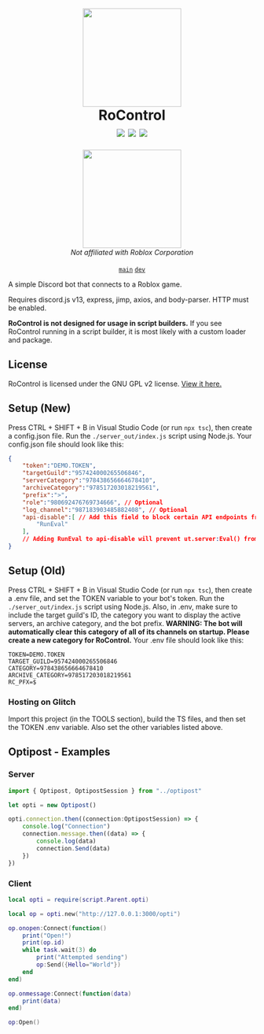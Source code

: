 <h1 align="center">
<img src="https://github.com/nbitzz/rocontrol/blob/dev/assets/rocontrol-app-icon.png" width="200" height="200"><br>
RoControl<br>
<img src="https://img.shields.io/github/license/nbitzz/rocontrol"></img>
<img src="https://img.shields.io/github/package-json/v/nbitzz/rocontrol/dev"></img>
<img src="https://img.shields.io/github/package-json/v/nbitzz/rocontrol/main"></img><br>
</h1>

<p align="center"><img src="https://github.com/nbitzz/rocontrol/blob/dev/assets/on_roblox_badge.png?raw=true" width="200"><br>
<em>Not affiliated with Roblox Corporation</em><br><br><a href="https://github.com/nbitzz/rocontrol/tree/main"><code>main</code></a> <a href="https://github.com/nbitzz/rocontrol/tree/dev"><code>dev</code></a>
</p>

A simple Discord bot that connects to a Roblox game.

Requires discord.js v13, express, jimp, axios, and body-parser. HTTP must be enabled.



**RoControl is not designed for usage in script builders.** If you see RoControl running in a script builder, it is most likely with a custom loader and package.

## License

RoControl is licensed under the GNU GPL v2 license. [View it here.](https://github.com/nbitzz/rocontrol/blob/main/LICENSE)

## Setup (New)

Press CTRL + SHIFT + B in Visual Studio Code (or run `npx tsc`), then create a config.json file. Run the `./server_out/index.js` script using Node.js.
Your config.json file should look like this:
```json
{
    "token":"DEMO.TOKEN",
    "targetGuild":"957424000265506846",
	"serverCategory":"978438656664678410",
	"archiveCategory":"978517203018219561",
	"prefix":">",
	"role":"980692476769734666", // Optional
	"log_channel":"987183903485882408", // Optional
	"api-disable":[ // Add this field to block certain API endpoints from being run on the server
		"RunEval"
	],
	// Adding RunEval to api-disable will prevent ut.server:Eval() from being run. This is recommended. If you don't add this to api-disable, anyone who connects to your RoControl host server can run custom code.
}
```

## Setup (Old)

Press CTRL + SHIFT + B in Visual Studio Code (or run `npx tsc`), then create a .env file, and set the TOKEN variable to your bot's token. Run the `./server_out/index.js` script using Node.js.
Also, in .env, make sure to include the target guild's ID, the category you want to display the active servers, an archive category, and the bot prefix. **WARNING: The bot will automatically clear this category of all of its channels on startup. Please create a new category for RoControl.**
Your .env file should look like this:
```
TOKEN=DEMO.TOKEN
TARGET_GUILD=957424000265506846
CATEGORY=978438656664678410
ARCHIVE_CATEGORY=978517203018219561
RC_PFX=$
```

### Hosting on Glitch
Import this project (in the TOOLS section), build the TS files, and then set the TOKEN .env variable. Also set the other variables listed above.

## Optipost - Examples

### Server

```ts
import { Optipost, OptipostSession } from "../optipost"

let opti = new Optipost()

opti.connection.then((connection:OptipostSession) => {
    console.log("Connection")
    connection.message.then((data) => {
        console.log(data)
        connection.Send(data)
    })
})
```

### Client
```lua
local opti = require(script.Parent.opti)

local op = opti.new("http://127.0.0.1:3000/opti")

op.onopen:Connect(function()
	print("Open!")
	print(op.id)
	while task.wait(3) do
		print("Attempted sending")
		op:Send({Hello="World"})
	end
end)

op.onmessage:Connect(function(data)
	print(data)
end)

op:Open()
```
